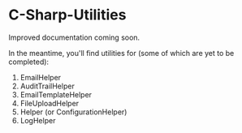 # C-Sharp-Utilities

Improved documentation coming soon.

In the meantime, you'll find utilities for (some of which are yet to be completed):

1. EmailHelper
2. AuditTrailHelper
3. EmailTemplateHelper
4. FileUploadHelper
5. Helper (or ConfigurationHelper)
6. LogHelper
